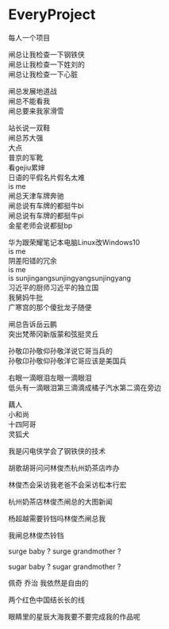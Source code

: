 # EveryProject
每人一个项目

闸总让我检查一下钢铁侠          </br>
闸总让我检查一下姓刘的          </br>
闸总让我检查一下心脏            </br>

闸总发展地道战                 </br>
闸总不能看我                  </br>
闸总要来我家滑雪               </br>

站长说一双鞋          </br>
闸总苏大强            </br>
大点                 </br>
普京的军靴           </br>
看gejiu累婶          </br>
日语的平假名片假名太难 </br>
is me                  </br>
闸总天津车牌奔驰　　　　　</br>
闸总说有车牌的都挺牛bi  　</br>
闸总说有车牌的都挺牛pi 　 </br>
金星老师会说都挺bp　　　　</br>

华为跟荣耀笔记本电脑Linux改Windows10　　</br>
is me           </br>
阴差阳错的冗余　　</br>
is me           </br>
is sunjingangsunjingyangsunjingyang         </br>
习近平的厨师习近平的独立国                    </br>
我舅妈牛批                                   </br>
广寒宫的那个傻批龙子随便                      </br>

闸总告诉岳云鹏　　　　           </br>
突出梵蒂冈新版蒙和弦挺灵丘       </br>

孙敬卬孙敬仰孙敬洋说它哥当兵的    </br>
孙敬卬孙敬仰孙敬洋它哥应该是美国兵  </br>

右眼一滴眼泪左眼一滴眼泪                      </br>
低头有一滴眼泪第三滴滴成橘子汽水第二滴在旁边    </br>

藕人                                </br>
小和尚                              </br>
十四阿哥                            </br>
灵狐犬                              </br>

我是闪电侠学会了钢铁侠的技术          </br>

胡歌胡哥问问林俊杰杭州奶茶店咋办      </br>

林俊杰会采访我老爸不会采访松本行宏    </br>

杭州奶茶店林俊杰闸总的大图新闻        </br>

杨超越需要铃铛吗林俊杰闸总我         </br>

我闸总林俊杰铃铛                    </br>

surge baby ? surge grandmother ?  </br>

sugar baby ? sugar grandmother ?  </br>

佩奇 乔治 我依然是自由的　　　　　　</br>

两个红色中国结长长的线              </br>

眼睛里的星辰大海我要不要完成我的作品呢             </br>

